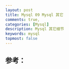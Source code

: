 ```yaml
---
layout: post
title: Mysql 09 Mysql 其它
comments: true,
categories: [Mysql]
description: Mysql 其它细节
keywords: mysql
topmost: false
---
```











## 参考：

